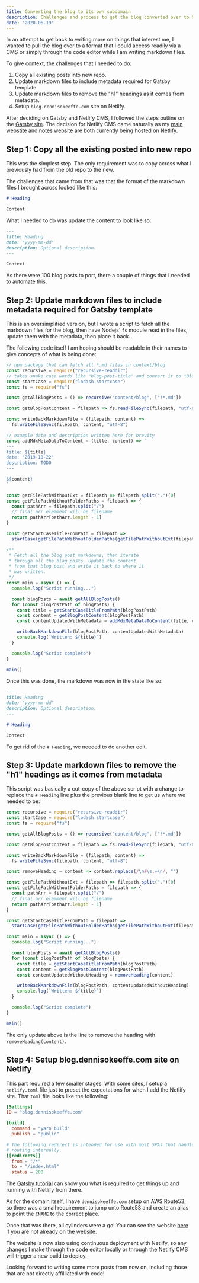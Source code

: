 ```yaml
---
title: Converting the blog to its own subdomain
description: Challenges and process to get the blog converted over to Gatsby + Netlify CMS
date: "2020-06-19"
---
```


In an attempt to get back to writing more on things that interest me, I wanted to pull the blog over to a format that I could access readily via a CMS or simply through the code editor while I am writing markdown files.

To give context, the challenges that I needed to do:

1. Copy all existing posts into new repo.
2. Update markdown files to include metadata required for Gatsby template.
3. Update markdown files to remove the "h1" headings as it comes from metadata.
4. Setup `blog.dennisokeeffe.com` site on Netlify.

After deciding on Gatsby and Netlify CMS, I followed the steps outline on the [Gatsby site](https://www.gatsbyjs.org/tutorial/blog-netlify-cms-tutorial/). The decision for Netlify CMS came naturally as my [main webstite](https://docs.dennisokeeffe.com) and [notes website](https://docs.dennisokeeffe.com) are both currently being hosted on Netlify.

## Step 1: Copy all the existing posted into new repo

This was the simplest step. The only requirement was to copy across what I previously had from the old repo to the new.

The challenges that came from that was that the format of the markdown files I brought across looked like this:

```markdown
# Heading

Content
```

What I needed to do was update the content to look like so:

```markdown
---
title: Heading
date: "yyyy-mm-dd"
description: Optional description.
---

Context
```

As there were 100 blog posts to port, there a couple of things that I needed to automate this.

## Step 2: Update markdown files to include metadata required for Gatsby template

This is an oversimplified version, but I wrote a script to fetch all the markdown files for the blog, then have Nodejs' `fs` module read in the files, update them with the metadata, then place it back.

The following code itself I am hoping should be readable in their names to give concepts of what is being done:

```javascript
// npm package that can fetch all *.md files in context/blog
const recursive = require("recursive-readdir")
// takes snake case words like "blog-post-title" and convert it to "Blog Post Title"
const startCase = require("lodash.startcase")
const fs = require("fs")

const getAllBlogPosts = () => recursive("content/blog", ["!*.md"])

const getBlogPostContent = filepath => fs.readFileSync(filepath, "utf-8")

const writeBackMarkdownFile = (filepath, content) =>
  fs.writeFileSync(filepath, content, "utf-8")

// example date and description written here for brevity
const addMdxMetaDataToContent = (title, content) => `
---
title: ${title}
date: "2019-10-22"
description: TODO
---

${content}
`

const getFilePathWithoutExt = filepath => filepath.split(".")[0]
const getFilePathWithoutFolderPaths = filepath => {
  const pathArr = filepath.split("/")
  // final arr elemment will be filename
  return pathArr[pathArr.length - 1]
}

const getStartCaseTitleFromPath = filepath =>
  startCase(getFilePathWithoutFolderPaths(getFilePathWithoutExt(filepath)))

/**
 * Fetch all the blog post markdowns, then iterate
 * through all the blog posts. Update the content
 * from that blog post and write it back to where it
 * was written.
 */
const main = async () => {
  console.log("Script running...")

  const blogPosts = await getAllBlogPosts()
  for (const blogPostPath of blogPosts) {
    const title = getStartCaseTitleFromPath(blogPostPath)
    const content = getBlogPostContent(blogPostPath)
    const contentUpdatedWithMetadata = addMdxMetaDataToContent(title, content)

    writeBackMarkdownFile(blogPostPath, contentUpdatedWithMetadata)
    console.log(`Written: ${title}`)
  }

  console.log("Script complete")
}

main()
```

Once this was done, the markdown was now in the state like so:

```markdown
---
title: Heading
date: "yyyy-mm-dd"
description: Optional description.
---

# Heading

Context
```

To get rid of the `# Heading`, we needed to do another edit.

## Step 3: Update markdown files to remove the "h1" headings as it comes from metadata

This script was basically a cut-copy of the above script with a change to replace the `# Heading` line plus the previous blank line to get us where we needed to be:

```javascript
const recursive = require("recursive-readdir")
const startCase = require("lodash.startcase")
const fs = require("fs")

const getAllBlogPosts = () => recursive("content/blog", ["!*.md"])

const getBlogPostContent = filepath => fs.readFileSync(filepath, "utf-8")

const writeBackMarkdownFile = (filepath, content) =>
  fs.writeFileSync(filepath, content, "utf-8")

const removeHeading = content => content.replace(/\n#\s.+\n/, "")

const getFilePathWithoutExt = filepath => filepath.split(".")[0]
const getFilePathWithoutFolderPaths = filepath => {
  const pathArr = filepath.split("/")
  // final arr elemment will be filename
  return pathArr[pathArr.length - 1]
}

const getStartCaseTitleFromPath = filepath =>
  startCase(getFilePathWithoutFolderPaths(getFilePathWithoutExt(filepath)))

const main = async () => {
  console.log("Script running...")

  const blogPosts = await getAllBlogPosts()
  for (const blogPostPath of blogPosts) {
    const title = getStartCaseTitleFromPath(blogPostPath)
    const content = getBlogPostContent(blogPostPath)
    const contentUpdatedWithoutHeading = removeHeading(content)

    writeBackMarkdownFile(blogPostPath, contentUpdatedWithoutHeading)
    console.log(`Written: ${title}`)
  }

  console.log("Script complete")
}

main()
```

The only update above is the line to remove the heading with `removeHeading(content)`.

## Step 4: Setup blog.dennisokeeffe.com site on Netlify

This part required a few smaller stages. With some sites, I setup a `netlify.toml` file just to preset the expectations for when I add the Netlify site. That `toml` file looks like the following:

```toml
[Settings]
ID = "blog.dennisokeeffe.com"

[build]
  command = "yarn build"
  publish = "public"

# The following redirect is intended for use with most SPAs that handle
# routing internally.
[[redirects]]
  from = "/*"
  to = "/index.html"
  status = 200
```

The [Gatsby tutorial](https://www.gatsbyjs.org/tutorial/blog-netlify-cms-tutorial/) can show you what is required to get things up and running with Netlify from there.

As for the domain itself, I have `dennisokeeffe.com` setup on AWS Route53, so there was a small requirement to jump onto Route53 and create an alias to point the `CNAME` to the correct place.

Once that was there, all cylinders were a go! You can see the website [here](https://blog.dennisokeeffe.com) if you are not already on the website.

The website is now also using continuous deployment with Netlify, so any changes I make through the code editor locally or through the Netlify CMS will trigger a new build to deploy.

Looking forward to writing some more posts from now on, including those that are not directly affilliated with code!
